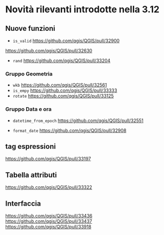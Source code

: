 # Novità rilevanti introdotte nella 3.12

## Nuove funzioni

- `is_valid` https://github.com/qgis/QGIS/pull/32900

https://github.com/qgis/QGIS/pull/32630

- `rand` https://github.com/qgis/QGIS/pull/33204

### Gruppo Geometria

- `wkb` https://github.com/qgis/QGIS/pull/32561
- `is_empy` https://github.com/qgis/QGIS/pull/33333
- `rotate` https://github.com/qgis/QGIS/pull/33125


### Gruppo Data e ora

- `datetime_from_epoch` https://github.com/qgis/QGIS/pull/32551

- `format_date` https://github.com/qgis/QGIS/pull/32908

## tag espressioni

https://github.com/qgis/QGIS/pull/33197

## Tabella attributi

https://github.com/qgis/QGIS/pull/33322

## Interfaccia

https://github.com/qgis/QGIS/pull/33436
https://github.com/qgis/QGIS/pull/33437
https://github.com/qgis/QGIS/pull/33918